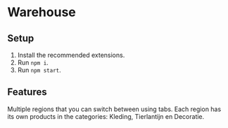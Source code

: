 # Warehouse

## Setup

1. Install the recommended extensions.
2. Run `npm i`.
3. Run `npm start`.

## Features

Multiple regions that you can switch between using tabs.
Each region has its own products in the categories: Kleding, Tierlantijn en Decoratie.
